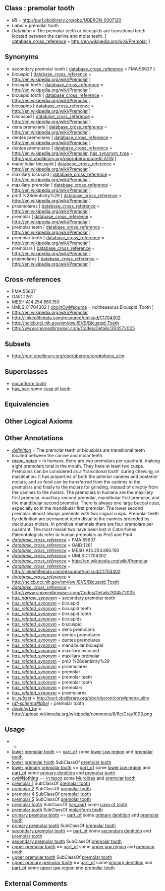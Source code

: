 
## Class : premolar tooth

 * *IRI* = http://purl.obolibrary.org/obo/UBERON_0007120
 * *Label* = premolar tooth
 * *Definition* = The premolar teeth or bicuspids are transitional teeth located between the canine and molar teeth. [ [database_cross_reference](../../ef/oboInOwl#hasDbXref.md) = http://en.wikipedia.org/wiki/Premolar ]

## Synonyms

 * secondary premolar tooth [ [database_cross_reference](../../ef/oboInOwl#hasDbXref.md) = FMA:55637 ]
 * bicuspid [ [database_cross_reference](../../ef/oboInOwl#hasDbXref.md) = http://en.wikipedia.org/wiki/Premolar ]
 * bicuspid teeth [ [database_cross_reference](../../ef/oboInOwl#hasDbXref.md) = http://en.wikipedia.org/wiki/Premolar ]
 * bicuspid tooth [ [database_cross_reference](../../ef/oboInOwl#hasDbXref.md) = http://en.wikipedia.org/wiki/Premolar ]
 * bicuspids [ [database_cross_reference](../../ef/oboInOwl#hasDbXref.md) = http://en.wikipedia.org/wiki/Premolar ]
 * biscuspid [ [database_cross_reference](../../ef/oboInOwl#hasDbXref.md) = http://en.wikipedia.org/wiki/Premolar ]
 * dens premolaris [ [database_cross_reference](../../ef/oboInOwl#hasDbXref.md) = http://en.wikipedia.org/wiki/Premolar ]
 * dentes premolares [ [database_cross_reference](../../ef/oboInOwl#hasDbXref.md) = http://en.wikipedia.org/wiki/Premolar ]
 * dentes premolares [ [database_cross_reference](../../ef/oboInOwl#hasDbXref.md) = http://en.wikipedia.org/wiki/Premolar, [has_synonym_type](../../pe/oboInOwl#hasSynonymType.md) = http://purl.obolibrary.org/obo/uberon/core#LATIN ]
 * mandibular bicuspid [ [database_cross_reference](../../ef/oboInOwl#hasDbXref.md) = http://en.wikipedia.org/wiki/Premolar ]
 * maxillary bicuspid [ [database_cross_reference](../../ef/oboInOwl#hasDbXref.md) = http://en.wikipedia.org/wiki/Premolar ]
 * maxillary premolar [ [database_cross_reference](../../ef/oboInOwl#hasDbXref.md) = http://en.wikipedia.org/wiki/Premolar ]
 * pm3 %28dentistry%29 [ [database_cross_reference](../../ef/oboInOwl#hasDbXref.md) = http://en.wikipedia.org/wiki/Premolar ]
 * praemolares [ [database_cross_reference](../../ef/oboInOwl#hasDbXref.md) = http://en.wikipedia.org/wiki/Premolar ]
 * premolar [ [database_cross_reference](../../ef/oboInOwl#hasDbXref.md) = http://en.wikipedia.org/wiki/Premolar ]
 * premolar teeth [ [database_cross_reference](../../ef/oboInOwl#hasDbXref.md) = http://en.wikipedia.org/wiki/Premolar ]
 * premolar tooth [ [database_cross_reference](../../ef/oboInOwl#hasDbXref.md) = http://en.wikipedia.org/wiki/Premolar ]
 * premolars [ [database_cross_reference](../../ef/oboInOwl#hasDbXref.md) = http://en.wikipedia.org/wiki/Premolar ]
 * præmolares [ [database_cross_reference](../../ef/oboInOwl#hasDbXref.md) = http://en.wikipedia.org/wiki/Premolar ]

## Cross-references

 * FMA:55637
 * GAID:1261
 * MESH:A14.254.860.150
 * UMLS:C1704302 [ [oboInOwl#source](../../ce/oboInOwl#source.md) = ncithesaurus:Bicuspid_Tooth ]
 * http://en.wikipedia.org/wiki/Premolar
 * http://linkedlifedata.com/resource/umls/id/C1704302
 * http://ncicb.nci.nih.gov/xml/owl/EVS/Bicuspid_Tooth
 * http://www.snomedbrowser.com/Codes/Details/304572005

## Subsets

 * http://purl.obolibrary.org/obo/uberon/core#pheno_slim

## Superclasses

 * [molariform tooth](../../UBERON/64/UBERON_0013164.md)
 * [has_part](../../BFO/51/BFO_0000051.md) some [cusp of tooth](../../UBERON/44/UBERON_0006844.md)

## Equivalencies


## Other Logical Axioms


## Other Annotations

 * *[definition](../../IAO/15/IAO_0000115.md)* = The premolar teeth or bicuspids are transitional teeth located between the canine and molar teeth.
 * *[taxon_notes](../../UBPROP/08/UBPROP_0000008.md)* = In humans, there are two premolars per quadrant, making eight premolars total in the mouth. They have at least two cusps. Premolars can be considered as a 'transitional tooth' during chewing, or mastication. It has properties of both the anterior canines and posterior molars, and so food can be transferred from the canines to the premolars and finally to the molars for grinding, instead of directly from the canines to the molars. The premolars in humans are the maxillary first premolar, maxillary second premolar, mandibular first premolar, and the mandibular second premolar. There is always one large buccal cusp, especially so in the mandibular first premolar. The lower second premolar almost always presents with two lingual cusps. Premolar teeth by definition are permanent teeth distal to the canines preceded by deciduous molars. In primitive mammals there are four premolars per quadrant. The most mesial two have been lost in Catarrhines. Paleontologists refer to human premolars as Pm3 and Pm4
 * *[database_cross_reference](../../ef/oboInOwl#hasDbXref.md)* = FMA:55637
 * *[database_cross_reference](../../ef/oboInOwl#hasDbXref.md)* = GAID:1261
 * *[database_cross_reference](../../ef/oboInOwl#hasDbXref.md)* = MESH:A14.254.860.150
 * *[database_cross_reference](../../ef/oboInOwl#hasDbXref.md)* = UMLS:C1704302
 * *[database_cross_reference](../../ef/oboInOwl#hasDbXref.md)* = http://en.wikipedia.org/wiki/Premolar
 * *[database_cross_reference](../../ef/oboInOwl#hasDbXref.md)* = http://linkedlifedata.com/resource/umls/id/C1704302
 * *[database_cross_reference](../../ef/oboInOwl#hasDbXref.md)* = http://ncicb.nci.nih.gov/xml/owl/EVS/Bicuspid_Tooth
 * *[database_cross_reference](../../ef/oboInOwl#hasDbXref.md)* = http://www.snomedbrowser.com/Codes/Details/304572005
 * *[has_narrow_synonym](../../ym/oboInOwl#hasNarrowSynonym.md)* = secondary premolar tooth
 * *[has_related_synonym](../../ym/oboInOwl#hasRelatedSynonym.md)* = bicuspid
 * *[has_related_synonym](../../ym/oboInOwl#hasRelatedSynonym.md)* = bicuspid teeth
 * *[has_related_synonym](../../ym/oboInOwl#hasRelatedSynonym.md)* = bicuspid tooth
 * *[has_related_synonym](../../ym/oboInOwl#hasRelatedSynonym.md)* = bicuspids
 * *[has_related_synonym](../../ym/oboInOwl#hasRelatedSynonym.md)* = biscuspid
 * *[has_related_synonym](../../ym/oboInOwl#hasRelatedSynonym.md)* = dens premolaris
 * *[has_related_synonym](../../ym/oboInOwl#hasRelatedSynonym.md)* = dentes premolares
 * *[has_related_synonym](../../ym/oboInOwl#hasRelatedSynonym.md)* = dentes premolares
 * *[has_related_synonym](../../ym/oboInOwl#hasRelatedSynonym.md)* = mandibular bicuspid
 * *[has_related_synonym](../../ym/oboInOwl#hasRelatedSynonym.md)* = maxillary bicuspid
 * *[has_related_synonym](../../ym/oboInOwl#hasRelatedSynonym.md)* = maxillary premolar
 * *[has_related_synonym](../../ym/oboInOwl#hasRelatedSynonym.md)* = pm3 %28dentistry%29
 * *[has_related_synonym](../../ym/oboInOwl#hasRelatedSynonym.md)* = praemolares
 * *[has_related_synonym](../../ym/oboInOwl#hasRelatedSynonym.md)* = premolar
 * *[has_related_synonym](../../ym/oboInOwl#hasRelatedSynonym.md)* = premolar teeth
 * *[has_related_synonym](../../ym/oboInOwl#hasRelatedSynonym.md)* = premolar tooth
 * *[has_related_synonym](../../ym/oboInOwl#hasRelatedSynonym.md)* = premolars
 * *[has_related_synonym](../../ym/oboInOwl#hasRelatedSynonym.md)* = præmolares
 * *[in_subset](../../et/oboInOwl#inSubset.md)* = http://purl.obolibrary.org/obo/uberon/core#pheno_slim
 * *[rdf-schema#label](../../el/rdf-schema#label.md)* = premolar tooth
 * *[depicted_by](../../depicted/by/depicted_by.md)* = http://upload.wikimedia.org/wikipedia/commons/6/6c/Gray1003.png

## Usage

 * -
 * [lower premolar tooth](../../UBERON/43/UBERON_0016943.md) == [part_of](../../BFO/50/BFO_0000050.md) some [lower jaw region](../../UBERON/10/UBERON_0001710.md) and [premolar tooth](../../UBERON/20/UBERON_0007120.md)
 * [lower premolar tooth](../../UBERON/43/UBERON_0016943.md) SubClassOf [premolar tooth](../../UBERON/20/UBERON_0007120.md)
 * [lower primary premolar tooth](../../UBERON/72/UBERON_0017272.md) == [part_of](../../BFO/50/BFO_0000050.md) some [lower jaw region](../../UBERON/10/UBERON_0001710.md) and [part_of](../../BFO/50/BFO_0000050.md) some [primary dentition](../../UBERON/16/UBERON_0007116.md) and [premolar tooth](../../UBERON/20/UBERON_0007120.md)
 * [owl#Nothing](../../ng/owl#Nothing.md) == [in taxon](../../RO/62/RO_0002162.md) some [Muroidea](../../NCBITaxon/87/NCBITaxon_337687.md) and [premolar tooth](../../UBERON/20/UBERON_0007120.md)
 * [premolar 1](../../UBERON/94/UBERON_0018294.md) SubClassOf [premolar tooth](../../UBERON/20/UBERON_0007120.md)
 * [premolar 2](../../UBERON/40/UBERON_0018640.md) SubClassOf [premolar tooth](../../UBERON/20/UBERON_0007120.md)
 * [premolar 4](../../UBERON/47/UBERON_0018647.md) SubClassOf [premolar tooth](../../UBERON/20/UBERON_0007120.md)
 * [premolar 5](../../UBERON/46/UBERON_0018646.md) SubClassOf [premolar tooth](../../UBERON/20/UBERON_0007120.md)
 * [premolar tooth](../../UBERON/20/UBERON_0007120.md) SubClassOf [has_part](../../BFO/51/BFO_0000051.md) some [cusp of tooth](../../UBERON/44/UBERON_0006844.md)
 * [premolar tooth](../../UBERON/20/UBERON_0007120.md) SubClassOf [molariform tooth](../../UBERON/64/UBERON_0013164.md)
 * [primary premolar tooth](../../UBERON/69/UBERON_0017269.md) == [part_of](../../BFO/50/BFO_0000050.md) some [primary dentition](../../UBERON/16/UBERON_0007116.md) and [premolar tooth](../../UBERON/20/UBERON_0007120.md)
 * [primary premolar tooth](../../UBERON/69/UBERON_0017269.md) SubClassOf [premolar tooth](../../UBERON/20/UBERON_0007120.md)
 * [secondary premolar tooth](../../UBERON/70/UBERON_0017270.md) == [part_of](../../BFO/50/BFO_0000050.md) some [secondary dentition](../../UBERON/74/UBERON_0007774.md) and [premolar tooth](../../UBERON/20/UBERON_0007120.md)
 * [secondary premolar tooth](../../UBERON/70/UBERON_0017270.md) SubClassOf [premolar tooth](../../UBERON/20/UBERON_0007120.md)
 * [upper premolar tooth](../../UBERON/44/UBERON_0016944.md) == [part_of](../../BFO/50/BFO_0000050.md) some [upper jaw region](../../UBERON/09/UBERON_0001709.md) and [premolar tooth](../../UBERON/20/UBERON_0007120.md)
 * [upper premolar tooth](../../UBERON/44/UBERON_0016944.md) SubClassOf [premolar tooth](../../UBERON/20/UBERON_0007120.md)
 * [upper primary premolar tooth](../../UBERON/71/UBERON_0017271.md) == [part_of](../../BFO/50/BFO_0000050.md) some [primary dentition](../../UBERON/16/UBERON_0007116.md) and [part_of](../../BFO/50/BFO_0000050.md) some [upper jaw region](../../UBERON/09/UBERON_0001709.md) and [premolar tooth](../../UBERON/20/UBERON_0007120.md)

## External Comments

